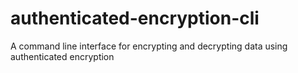 # authenticated-encryption-cli
A command line interface for encrypting and decrypting data using authenticated encryption
